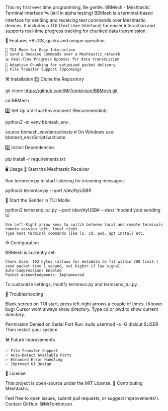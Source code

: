 This my first ever time programming, Be gentle.
BBMesh - Meshtastic Terminal Interface 🛰️
(still in alpha testing)
BBMesh is a terminal-based interface for sending and receiving text commands over Meshtastic devices. 
It includes a TUI (Text User Interface) for easier interaction and supports real-time progress tracking for chunked data transmission.

🚀 Features
*BUGS, quirks and unique operation.
    
    🎨 TUI Mode for Easy Interaction
    📡 Send & Receive Commands over a Meshtastic network
    📊 Real-Time Progress Updates for data transmission
    🔀 Adaptive Chunking for optimized packet delivery
    📂 File Transfer Support (Upcoming)
    
    
🛠️ Installation
1️⃣ Clone the Repository

git clone https://github.com/MrTomkinson/BBMesh.git

cd BBMesh

2️⃣ Set Up a Virtual Environment (Recommended)

python3 -m venv bbmesh_env .

source bbmesh_env/bin/activate  # On Windows use: bbmesh_env\Scripts\activate

3️⃣ Install Dependencies

pip install -r requirements.txt

🖥️ Usage
📌 Start the Meshtastic Receiver

Run termrecv.py to start listening for incoming messages:

python3 termrecv.py --port /dev/ttyUSB#

📌 Start the Sender in TUI Mode

python3 termsend_tui.py --port /dev/ttyUSB# --dest '!nodeid your sending to'

    Use Left-Right arrow keys to switch between local and remote terminals
    remote session left, local right.
    Type most terminal commands like ls, cd, pwd, apt install etc.

⚙️ Configuration

BBMesh is currently set:

    Chunk Size: 192 bytes (allows for metadata to fit within 200 limit.)
    send packet time 1 second, set higher if low signal.
    Auto-Compression: Enabled
    Packet Acknowledgments: Implemented

To customize settings, modify termrecv.py and termsend_tui.py.

🔧 Troubleshooting

 Blank screen on TUI start, press left-right arrows a couple of times. (Known bug) 
 Cursor wont always show directory. Type cd or pwd to show current directory.

 Permission Denied on Serial Port
  Run:
    sudo usermod -a -G dialout $USER
  Then restart your system.

🛠️ Future Improvements

    ✅ File Transfer Support
    ✅ Auto-Detect Available Ports
    ✅ Enhanced Error Handling
    ✅ Improved UI Design

📜 License

This project is open-source under the MIT License.
🙌 Contributing
Meshtastic.

Feel free to open issues, submit pull requests, or suggest improvements!
📞 Contact
    GitHub: @MrTomkinson
  
